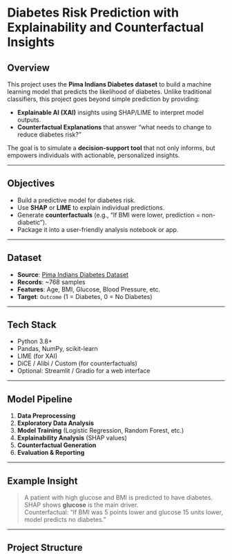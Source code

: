 # Diabetes Risk Prediction with Explainability and Counterfactual Insights

## Overview

This project uses the **Pima Indians Diabetes dataset** to build a machine learning model that predicts the likelihood of diabetes. Unlike traditional classifiers, this project goes beyond simple prediction by providing:

- **Explainable AI (XAI)** insights using SHAP/LIME to interpret model outputs.
- **Counterfactual Explanations** that answer “what needs to change to reduce diabetes risk?”

The goal is to simulate a **decision-support tool** that not only informs, but empowers individuals with actionable, personalized insights.

---

## Objectives

- Build a predictive model for diabetes risk.
- Use **SHAP** or **LIME** to explain individual predictions.
- Generate **counterfactuals** (e.g., “If BMI were lower, prediction = non-diabetic”).
- Package it into a user-friendly analysis notebook or app.

---

## Dataset

- **Source**: [Pima Indians Diabetes Dataset](https://www.kaggle.com/datasets/uciml/pima-indians-diabetes-database)
- **Records**: ~768 samples
- **Features**: Age, BMI, Glucose, Blood Pressure, etc.
- **Target**: `Outcome` (1 = Diabetes, 0 = No Diabetes)

---

## Tech Stack

- Python 3.8+
- Pandas, NumPy, scikit-learn
- LIME (for XAI)
- DiCE / Alibi / Custom (for counterfactuals)
- Optional: Streamlit / Gradio for a web interface

---

## Model Pipeline

1. **Data Preprocessing**
2. **Exploratory Data Analysis**
3. **Model Training** (Logistic Regression, Random Forest, etc.)
4. **Explainability Analysis** (SHAP values)
5. **Counterfactual Generation**
6. **Evaluation & Reporting**

---

## Example Insight

> A patient with high glucose and BMI is predicted to have diabetes.  
> SHAP shows **glucose** is the main driver.  
> Counterfactual: “If BMI was 5 points lower and glucose 15 units lower, model predicts no diabetes.”

---

## Project Structure

